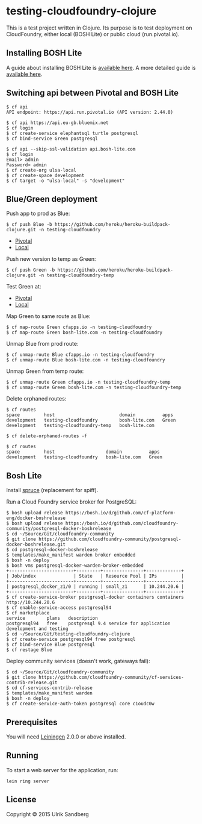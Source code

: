 # testing-cloudfoundry-clojure

This is a test project written in Clojure. Its purpose is to test deployment on
CloudFoundry, either local (BOSH Lite) or public cloud (run.pivotal.io).

## Installing BOSH Lite

A guide about installing BOSH Lite is [available here](https://blog.starkandwayne.com/2014/12/16/running-cloud-foundry-locally-with-bosh-lite/).
A more detailed guide is [available here](https://blog.starkandwayne.com/2015/10/16/deploying-cloud-foundry-locally-with-bosh-lite-with-mac-osx-late-2015/).

## Switching api between Pivotal and BOSH Lite

```
$ cf api
API endpoint: https://api.run.pivotal.io (API version: 2.44.0)

$ cf api https://api.eu-gb.bluemix.net
$ cf login
$ cf create-service elephantsql turtle postgresql
$ cf bind-service Green postgresql

$ cf api --skip-ssl-validation api.bosh-lite.com
$ cf login
Email> admin
Password> admin
$ cf create-org ulsa-local
$ cf create-space development
$ cf target -o "ulsa-local" -s "development"
```

## Blue/Green deployment

Push app to prod as Blue:

```
$ cf push Blue -b https://github.com/heroku/heroku-buildpack-clojure.git -n testing-cloudfoundry
```

* [Pivotal](https://testing-cloudfoundry.cfapps.io)
* [Local](https://testing-cloudfoundry.bosh-lite.com)

Push new version to temp as Green:

```
$ cf push Green -b https://github.com/heroku/heroku-buildpack-clojure.git -n testing-cloudfoundry-temp
```

Test Green at:

* [Pivotal](https://testing-cloudfoundry-temp.cfapps.io)
* [Local](https://testing-cloudfoundry-temp.bosh-lite.com)

Map Green to same route as Blue:

```
$ cf map-route Green cfapps.io -n testing-cloudfoundry
$ cf map-route Green bosh-lite.com -n testing-cloudfoundry
```

Unmap Blue from prod route:

```
$ cf unmap-route Blue cfapps.io -n testing-cloudfoundry
$ cf unmap-route Blue bosh-lite.com -n testing-cloudfoundry
```

Unmap Green from temp route:

```
$ cf unmap-route Green cfapps.io -n testing-cloudfoundry-temp
$ cf unmap-route Green bosh-lite.com -n testing-cloudfoundry-temp
```

Delete orphaned routes:

```
$ cf routes
space         host                        domain          apps   
development   testing-cloudfoundry        bosh-lite.com   Green   
development   testing-cloudfoundry-temp   bosh-lite.com      

$ cf delete-orphaned-routes -f

$ cf routes
space         host                   domain          apps   
development   testing-cloudfoundry   bosh-lite.com   Green
```

## Bosh Lite

Install [spruce](https://github.com/geofffranks/spruce/releases) (replacement for spiff).

Run a Cloud Foundry service broker for PostgreSQL:

```
$ bosh upload release https://bosh.io/d/github.com/cf-platform-eng/docker-boshrelease
$ bosh upload release https://bosh.io/d/github.com/cloudfoundry-community/postgresql-docker-boshrelease
$ cd ~/Source/Git/cloudfoundry-community
$ git clone https://github.com/cloudfoundry-community/postgresql-docker-boshrelease.git
$ cd postgresql-docker-boshrelease
$ templates/make_manifest warden broker embedded
$ bosh -n deploy
$ bosh vms postgresql-docker-warden-broker-embedded
+------------------------+---------+---------------+-------------+
| Job/index              | State   | Resource Pool | IPs         |
+------------------------+---------+---------------+-------------+
| postgresql_docker_z1/0 | running | small_z1      | 10.244.20.6 |
+------------------------+---------+---------------+-------------+
$ cf create-service-broker postgresql-docker containers containers http://10.244.20.6
$ cf enable-service-access postgresql94
$ cf marketplace
service        plans   description   
postgresql94   free    postgresql 9.4 service for application development and testing
$ cd ~/Source/Git/testing-cloudfoundry-clojure
$ cf create-service postgresql94 free postgresql
$ cf bind-service Blue postgresql
$ cf restage Blue
```

Deploy community services (doesn't work, gateways fail):

```
$ cd ~/Source/Git/cloudfoundry-community
$ git clone https://github.com/cloudfoundry-community/cf-services-contrib-release.git
$ cd cf-services-contrib-release
$ templates/make_manifest warden
$ bosh -n deploy
$ cf create-service-auth-token postgresql core c1oudc0w
```

## Prerequisites

You will need [Leiningen][] 2.0.0 or above installed.

[leiningen]: https://github.com/technomancy/leiningen

## Running

To start a web server for the application, run:

    lein ring server

## License

Copyright © 2015 Ulrik Sandberg
